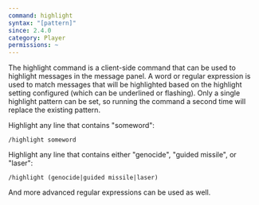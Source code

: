 ```yaml
---
command: highlight
syntax: "[pattern]"
since: 2.4.0
category: Player
permissions: ~
---
```


The highlight command is a client-side command that can be used to highlight messages in the message panel. A word or regular expression is used to match messages that will be highlighted based on the highlight setting configured (which can be underlined or flashing). Only a single highlight pattern can be set, so running the command a second time will replace the existing pattern.

Highlight any line that contains "someword":

```
/highlight someword
```

Highlight any line that contains either "genocide", "guided missile", or "laser":

```
/highlight (genocide|guided missile|laser)
```

And more advanced regular expressions can be used as well.
